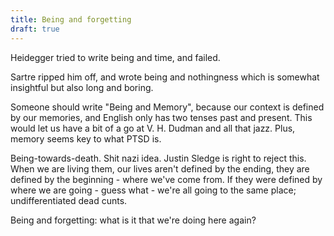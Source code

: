```yaml
---
title: Being and forgetting
draft: true
---
```


Heidegger tried to write being and time, and failed.

Sartre ripped him off, and wrote being and nothingness which is somewhat insightful but also long and boring.

Someone should write "Being and Memory", because our context is defined by our memories, and English only has two tenses past and present. This would let us have a bit of a go at V. H. Dudman and all that jazz. Plus, memory seems key to what PTSD is.

Being-towards-death. Shit nazi idea. Justin Sledge is right to reject this. When we are living them, our lives aren't defined by the ending, they are defined by the beginning - where we've come from. If they were defined by where we are going - guess what - we're all going to the same place; undifferentiated dead cunts.

Being and forgetting: what is it that we're doing here again?

